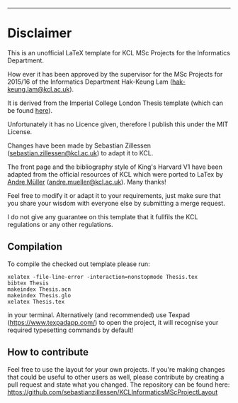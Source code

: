 ------------------------------------------------------------------------------------------------------------
# Disclaimer
This is an unofficial LaTeX template for KCL MSc Projects for the Informatics Department. 

How ever it has been approved by the supervisor for the MSc Projects for 2015/16 of the Informatics Department Hak-Keung Lam (hak-keung.lam@kcl.ac.uk).

It is derived from the Imperial College London Thesis template (which can be found [here](https://www.imperial.ac.uk/media/imperial-college/faculty-of-natural-sciences/department-of-mathematics/public/study/admissions/pg/msc/math-fin/MScThesisTemplate.zip)).

Unfortunately it has no Licence given, therefore I publish this under the MIT License.

Changes have been made by Sebastian Zillessen (sebastian.zillessen@kcl.ac.uk) to adapt it to KCL.

The front page and the bibliography style of King's Harvard V1 have been adapted from the official resources of KCL which were ported to LaTex by [Andre Müller](https://github.com/mueller-andre) (andre.mueller@kcl.ac.uk). Many thanks!

Feel free to modify it or adapt it to your requirements, just make sure that you share your wisdom with everyone else by submitting a merge request.

I do not give any guarantee on this template that it fullfils the KCL regulations or any other regulations.


## Compilation

To compile the checked out template please run:

````
xelatex -file-line-error -interaction=nonstopmode Thesis.tex
bibtex Thesis
makeindex Thesis.acn 
makeindex Thesis.glo 
xelatex Thesis.tex
````

in your terminal. Alternatively (and recommended) use Texpad (https://www.texpadapp.com/) to open the project, it will recognise your required typesetting commands by default!

## How to contribute

Feel free to use the layout for your own projects. If you're making changes that could be useful to other users as well, 
please contribute by creating a pull request and state what you changed. 
The repository can be found here: https://github.com/sebastianzillessen/KCLInformaticsMScProjectLayout
